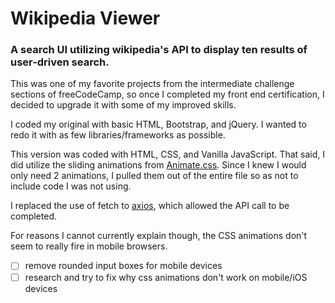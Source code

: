 # Wikipedia Viewer

### A search UI utilizing wikipedia's API to display ten results of user-driven search.

This was one of my favorite projects from the intermediate challenge sections of freeCodeCamp, so once I completed my front end certification, I decided to upgrade it with some of my improved skills.

I coded my original with basic HTML, Bootstrap, and jQuery. I wanted to redo it with as few libraries/frameworks as possible. 

This version was coded with HTML, CSS, and Vanilla JavaScript. That said, I did utilize the sliding animations from [Animate.css](https://daneden.github.io/animate.css/). Since I knew I would only need 2 animations, I pulled them out of the entire file so as not to include code I was not using.

I replaced the use of fetch to [axios](https://github.com/mzabriskie/axios), which allowed the API call to be completed.

For reasons I cannot currently explain though, the CSS animations don't seem to really fire in mobile browsers. 

- [ ] remove rounded input boxes for mobile devices
- [ ] research and try to fix why css animations don't work on mobile/iOS devices
